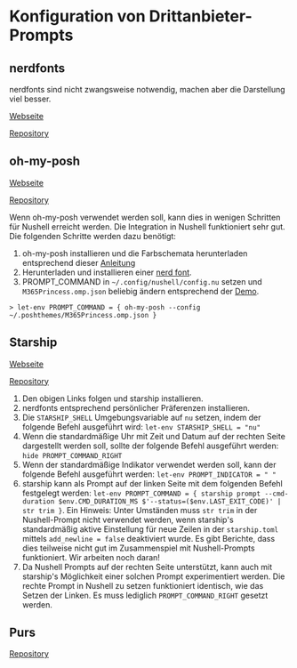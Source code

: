 # Konfiguration von Drittanbieter-Prompts

## nerdfonts

nerdfonts sind nicht zwangsweise notwendig, machen aber die Darstellung viel besser.

[Webseite](https://www.nerdfonts.com)

[Repository](https://github.com/ryanoasis/nerd-fonts)

## oh-my-posh

[Webseite](https://ohmyposh.dev/)

[Repository](https://github.com/JanDeDobbeleer/oh-my-posh)

Wenn oh-my-posh verwendet werden soll, kann dies in wenigen Schritten für Nushell erreicht werden. Die Integration in Nushell funktioniert sehr gut. Die folgenden Schritte werden dazu benötigt:

1. oh-my-posh installieren und die Farbschemata herunterladen entsprechend dieser [Anleitung](https://ohmyposh.dev/docs/linux#installation)
2. Herunterladen und installieren einer [nerd font](https://github.com/ryanoasis/nerd-fonts).
3. PROMPT_COMMAND in `~/.config/nushell/config.nu` setzen und `M365Princess.omp.json` beliebig ändern entsprechend der [Demo](https://ohmyposh.dev/docs/themes).

```shell
> let-env PROMPT_COMMAND = { oh-my-posh --config ~/.poshthemes/M365Princess.omp.json }
```

## Starship

[Webseite](https://starship.rs/)

[Repository](https://github.com/starship/starship)

1. Den obigen Links folgen und starship installieren.
2. nerdfonts entsprechend persönlicher Präferenzen installieren.
3. Die `STARSHIP_SHELL` Umgebungsvariable auf `nu` setzen, indem der folgende Befehl ausgeführt wird: `let-env STARSHIP_SHELL = "nu"`
4. Wenn die standardmäßige Uhr mit Zeit und Datum auf der rechten Seite dargestellt werden soll, sollte der folgende Befehl ausgeführt werden: `hide PROMPT_COMMAND_RIGHT`
5. Wenn der standardmäßige Indikator verwendet werden soll, kann der folgende Befehl ausgeführt werden: `let-env PROMPT_INDICATOR = " "`
6. starship kann als Prompt auf der linken Seite mit dem folgenden Befehl festgelegt werden: `let-env PROMPT_COMMAND = { starship prompt --cmd-duration $env.CMD_DURATION_MS $'--status=($env.LAST_EXIT_CODE)' | str trim }`. Ein Hinweis: Unter Umständen muss `str trim` in der Nushell-Prompt nicht verwendet werden, wenn starship's standardmäßig aktive Einstellung für neue Zeilen in der `starship.toml` mittels `add_newline = false` deaktiviert wurde. Es gibt Berichte, dass dies teilweise nicht gut im Zusammenspiel mit Nushell-Prompts funktioniert. Wir arbeiten noch daran!
7. Da Nushell Prompts auf der rechten Seite unterstützt, kann auch mit starship's Möglichkeit einer solchen Prompt experimentiert werden. Die rechte Prompt in Nushell zu setzen funktioniert identisch, wie das Setzen der Linken. Es muss lediglich `PROMPT_COMMAND_RIGHT` gesetzt werden. 

## Purs

[Repository](https://github.com/xcambar/purs)
